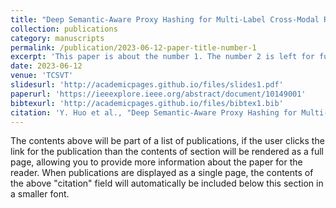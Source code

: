 ```yaml
---
title: "Deep Semantic-Aware Proxy Hashing for Multi-Label Cross-Modal Retrieval"
collection: publications
category: manuscripts
permalink: /publication/2023-06-12-paper-title-number-1
excerpt: 'This paper is about the number 1. The number 2 is left for future work.'
date: 2023-06-12
venue: 'TCSVT'
slidesurl: 'http://academicpages.github.io/files/slides1.pdf'
paperurl: 'https://ieeexplore.ieee.org/abstract/document/10149001'
bibtexurl: 'http://academicpages.github.io/files/bibtex1.bib'
citation: 'Y. Huo et al., "Deep Semantic-Aware Proxy Hashing for Multi-Label Cross-Modal Retrieval," in IEEE Transactions on Circuits and Systems for Video Technology, vol. 34, no. 1, pp. 576-589, Jan. 2024, doi: 10.1109/TCSVT.2023.3285266.'
---
```

The contents above will be part of a list of publications, if the user clicks the link for the publication than the contents of section will be rendered as a full page, allowing you to provide more information about the paper for the reader. When publications are displayed as a single page, the contents of the above "citation" field will automatically be included below this section in a smaller font.
